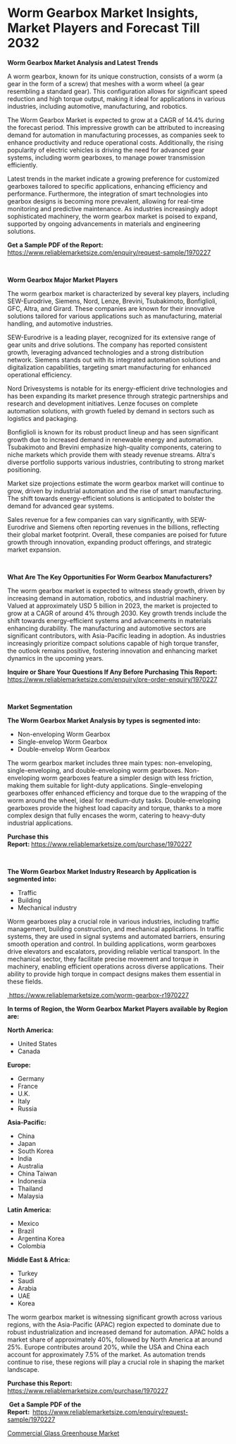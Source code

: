 <p><h1>Worm Gearbox Market Insights, Market Players and Forecast Till 2032</h1></p><p><strong>Worm Gearbox Market Analysis and Latest Trends</strong></p>
<p><p>A worm gearbox, known for its unique construction, consists of a worm (a gear in the form of a screw) that meshes with a worm wheel (a gear resembling a standard gear). This configuration allows for significant speed reduction and high torque output, making it ideal for applications in various industries, including automotive, manufacturing, and robotics.</p><p>The Worm Gearbox Market is expected to grow at a CAGR of 14.4% during the forecast period. This impressive growth can be attributed to increasing demand for automation in manufacturing processes, as companies seek to enhance productivity and reduce operational costs. Additionally, the rising popularity of electric vehicles is driving the need for advanced gear systems, including worm gearboxes, to manage power transmission efficiently.</p><p>Latest trends in the market indicate a growing preference for customized gearboxes tailored to specific applications, enhancing efficiency and performance. Furthermore, the integration of smart technologies into gearbox designs is becoming more prevalent, allowing for real-time monitoring and predictive maintenance. As industries increasingly adopt sophisticated machinery, the worm gearbox market is poised to expand, supported by ongoing advancements in materials and engineering solutions.</p></p>
<p><strong>Get a Sample PDF of the Report:&nbsp;</strong> <a href="https://www.reliablemarketsize.com/enquiry/request-sample/1970227?utm_campaign=2800&utm_medium=2&utm_source=Github&utm_content=ia&utm_term=08042025&utm_id=worm-gearbox">https://www.reliablemarketsize.com/enquiry/request-sample/1970227</a></p>
<p>&nbsp;</p>
<p><strong>Worm Gearbox Major Market Players</strong></p>
<p><p>The worm gearbox market is characterized by several key players, including SEW-Eurodrive, Siemens, Nord, Lenze, Brevini, Tsubakimoto, Bonfiglioli, GFC, Altra, and Girard. These companies are known for their innovative solutions tailored for various applications such as manufacturing, material handling, and automotive industries.</p><p>SEW-Eurodrive is a leading player, recognized for its extensive range of gear units and drive solutions. The company has reported consistent growth, leveraging advanced technologies and a strong distribution network. Siemens stands out with its integrated automation solutions and digitalization capabilities, targeting smart manufacturing for enhanced operational efficiency.</p><p>Nord Drivesystems is notable for its energy-efficient drive technologies and has been expanding its market presence through strategic partnerships and research and development initiatives. Lenze focuses on complete automation solutions, with growth fueled by demand in sectors such as logistics and packaging.</p><p>Bonfiglioli is known for its robust product lineup and has seen significant growth due to increased demand in renewable energy and automation. Tsubakimoto and Brevini emphasize high-quality components, catering to niche markets which provide them with steady revenue streams. Altra's diverse portfolio supports various industries, contributing to strong market positioning.</p><p>Market size projections estimate the worm gearbox market will continue to grow, driven by industrial automation and the rise of smart manufacturing. The shift towards energy-efficient solutions is anticipated to bolster the demand for advanced gear systems.</p><p>Sales revenue for a few companies can vary significantly, with SEW-Eurodrive and Siemens often reporting revenues in the billions, reflecting their global market footprint. Overall, these companies are poised for future growth through innovation, expanding product offerings, and strategic market expansion.</p></p>
<p>&nbsp;</p>
<p><strong>What Are The Key Opportunities For Worm Gearbox Manufacturers?</strong></p>
<p><p>The worm gearbox market is expected to witness steady growth, driven by increasing demand in automation, robotics, and industrial machinery. Valued at approximately USD 5 billion in 2023, the market is projected to grow at a CAGR of around 4% through 2030. Key growth trends include the shift towards energy-efficient systems and advancements in materials enhancing durability. The manufacturing and automotive sectors are significant contributors, with Asia-Pacific leading in adoption. As industries increasingly prioritize compact solutions capable of high torque transfer, the outlook remains positive, fostering innovation and enhancing market dynamics in the upcoming years.</p></p>
<p><strong>Inquire or Share Your Questions If Any Before Purchasing This Report:</strong> <a href="https://www.reliablemarketsize.com/enquiry/pre-order-enquiry/1970227?utm_campaign=2800&utm_medium=2&utm_source=Github&utm_content=ia&utm_term=08042025&utm_id=worm-gearbox">https://www.reliablemarketsize.com/enquiry/pre-order-enquiry/1970227</a></p>
<p>&nbsp;</p>
<p><strong>Market Segmentation</strong></p>
<p><strong>The Worm Gearbox Market Analysis by types is segmented into:</strong></p>
<p><ul><li>Non-enveloping Worm Gearbox</li><li>Single-envelop Worm Gearbox</li><li>Double-envelop Worm Gearbox</li></ul></p>
<p><p>The worm gearbox market includes three main types: non-enveloping, single-enveloping, and double-enveloping worm gearboxes. Non-enveloping worm gearboxes feature a simpler design with less friction, making them suitable for light-duty applications. Single-enveloping gearboxes offer enhanced efficiency and torque due to the wrapping of the worm around the wheel, ideal for medium-duty tasks. Double-enveloping gearboxes provide the highest load capacity and torque, thanks to a more complex design that fully encases the worm, catering to heavy-duty industrial applications.</p></p>
<p><strong>Purchase this Report:&nbsp;</strong><a href="https://www.reliablemarketsize.com/purchase/1970227?utm_campaign=2800&utm_medium=2&utm_source=Github&utm_content=ia&utm_term=08042025&utm_id=worm-gearbox">https://www.reliablemarketsize.com/purchase/1970227</a></p>
<p>&nbsp;</p>
<p><strong>The Worm Gearbox Market Industry Research by Application is segmented into:</strong></p>
<p><ul><li>Traffic</li><li>Building</li><li>Mechanical industry</li></ul></p>
<p><p>Worm gearboxes play a crucial role in various industries, including traffic management, building construction, and mechanical applications. In traffic systems, they are used in signal systems and automated barriers, ensuring smooth operation and control. In building applications, worm gearboxes drive elevators and escalators, providing reliable vertical transport. In the mechanical sector, they facilitate precise movement and torque in machinery, enabling efficient operations across diverse applications. Their ability to provide high torque in compact designs makes them essential in these fields.</p></p>
<p><a href="https://www.reliablemarketsize.com/worm-gearbox-r1970227?utm_campaign=2800&utm_medium=2&utm_source=Github&utm_content=ia&utm_term=08042025&utm_id=worm-gearbox">&nbsp;https://www.reliablemarketsize.com/worm-gearbox-r1970227</a></p>
<p><strong>In terms of Region, the Worm Gearbox Market Players available by Region are:</strong></p>
<p>
    <p> <strong> North America: </strong>
        <ul>
            <li>United States</li>
            <li>Canada</li>
        </ul>
        </p> 
    <p> <strong> Europe: </strong>
        <ul>
            <li>Germany</li>
            <li>France</li>
            <li>U.K.</li>
            <li>Italy</li>
            <li>Russia</li>
        </ul>
        </p> 
    <p> <strong> Asia-Pacific: </strong>
        <ul>
            <li>China</li>
            <li>Japan</li>
            <li>South Korea</li>
            <li>India</li>
            <li>Australia</li>
            <li>China Taiwan</li>
            <li>Indonesia</li>
            <li>Thailand</li>
            <li>Malaysia</li>
        </ul>
        </p> 
    <p> <strong> Latin America: </strong>
        <ul>
            <li>Mexico</li>
            <li>Brazil</li>
            <li>Argentina Korea</li>
            <li>Colombia</li>
        </ul>
        </p> 
    <p> <strong> Middle East & Africa: </strong>
        <ul>
            <li>Turkey</li>
            <li>Saudi</li>
            <li>Arabia</li>
            <li>UAE</li>
            <li>Korea</li>
        </ul>
    </p>
    </p>
<p><p>The worm gearbox market is witnessing significant growth across various regions, with the Asia-Pacific (APAC) region expected to dominate due to robust industrialization and increased demand for automation. APAC holds a market share of approximately 40%, followed by North America at around 25%. Europe contributes around 20%, while the USA and China each account for approximately 7.5% of the market. As automation trends continue to rise, these regions will play a crucial role in shaping the market landscape.</p></p>
<p><strong>Purchase this Report: </strong><a href="https://www.reliablemarketsize.com/purchase/1970227?utm_campaign=2800&utm_medium=2&utm_source=Github&utm_content=ia&utm_term=08042025&utm_id=worm-gearbox">https://www.reliablemarketsize.com/purchase/1970227</a></p>
<p>&nbsp;<strong>Get a Sample PDF of the Report:&nbsp;&nbsp;</strong><a href="https://www.reliablemarketsize.com/enquiry/request-sample/1970227?utm_campaign=2800&utm_medium=2&utm_source=Github&utm_content=ia&utm_term=08042025&utm_id=worm-gearbox">https://www.reliablemarketsize.com/enquiry/request-sample/1970227</a></p>
<p><strong></strong></p>
<p><p><a href="https://github.com/MonroeBullock54/Market-Research-Report-List-2/blob/main/commercial-glass-greenhouse-market.md?utm_campaign=2800&utm_medium=2&utm_source=Github&utm_content=ia&utm_term=08042025&utm_id=worm-gearbox">Commercial Glass Greenhouse Market</a></p></p>
